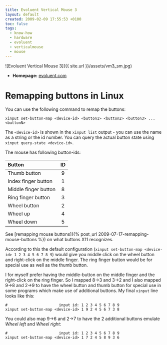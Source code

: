 ```yaml
---
title: Evoluent Vertical Mouse 3
layout: default
created: 2009-02-09 17:55:53 +0100
toc: false
tags:
  - know-how
  - hardware
  - evoluent
  - verticalmouse
  - mouse
---
```

![Evoluent Vertical Mouse 3]({{ site.url }}/assets/vm3_sm.jpg)

  * **Homepage:** [evoluent.com](http://www.evoluent.com/vm3.html)

Remapping buttons in Linux
==========================

You can use the following command to remap the buttons:

    xinput set-button-map <device-id> <button1> <button2> <button3> ... <buttonN>

The `<device-id>` is shown in the `xinput list` output - you can use the name as a string or the id number. You can query the actual button state using `xinput query-state <device-id>`.

The mouse has following button-ids:

| Button                | ID |
|:----------------------|:--:|
| Thumb button          |  9 |
| Index finger button   |  1 |
| Middle finger button  |  8 |
| Ring finger button    |  3 |
| Wheel button          |  2 |
| Wheel up              |  4 |
| Wheel down            |  5 |

See [remapping mouse buttons]({% post_url 2009-07-17-remapping-mouse-buttons %}) on what buttons X11 recognizes.

According to this the default configuration (`xinput set-button-map <device-id> 1 2 3 4 5 6 7 8 9`) would give you middle click on the wheel button and right-click on the middle finger.
The ring finger button would be for special use as well as the thumb button.

I for myself prefer having the middle-button on the middle finger and the right-click on the ring finger.
So I mapped 8→3 and 3→2 and I also mapped 9→8 and 2→9 to have the wheel button and thumb button for special use in some programs which make use of additional buttons.
My final `xinput` line looks like this:

    #                       input id: 1 2 3 4 5 6 7 8 9
    xinput set-button-map <device-id> 1 9 2 4 5 6 7 3 8

You could also map 9→6 and 2→7 to have the 2 additional buttons emulate *Wheel left* and *Wheel right*:

    #                       input id: 1 2 3 4 5 6 7 8 9
    xinput set-button-map <device-id> 1 7 2 4 5 8 9 3 6
